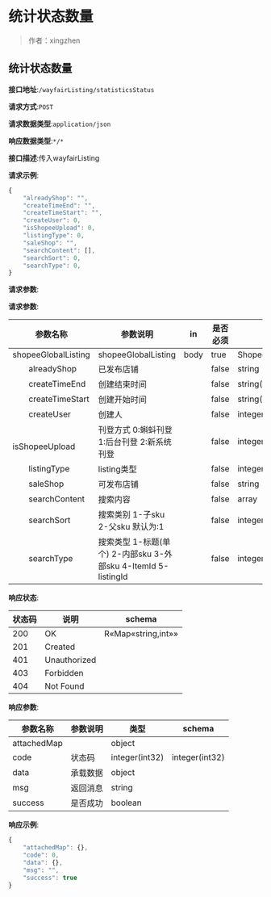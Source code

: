 # 统计状态数量

> 作者：xingzhen

## 统计状态数量


**接口地址**:`/wayfairListing/statisticsStatus`


**请求方式**:`POST`


**请求数据类型**:`application/json`


**响应数据类型**:`*/*`


**接口描述**:传入wayfairListing


**请求示例**:


```javascript
{
	"alreadyShop": "",
	"createTimeEnd": "",
	"createTimeStart": "",
	"createUser": 0,
	"isShopeeUpload": 0,
	"listingType": 0,
	"saleShop": "",
	"searchContent": [],
	"searchSort": 0,
	"searchType": 0,
}
```


**请求参数**:


**请求参数**:


| 参数名称 | 参数说明 | in    | 是否必须 | 数据类型 | schema |
| -------- | -------- | ----- | -------- | -------- | ------ |
|shopeeGlobalListing|shopeeGlobalListing|body|true|ShopeeGlobalListingDTO|ShopeeGlobalListingDTO|
|&emsp;&emsp;alreadyShop|已发布店铺||false|string||
|&emsp;&emsp;createTimeEnd|创建结束时间||false|string(date-time)||
|&emsp;&emsp;createTimeStart|创建开始时间||false|string(date-time)||
|&emsp;&emsp;createUser|创建人||false|integer(int64)||
|&emsp;&emsp;isShopeeUpload|刊登方式 0:蝌蚪刊登 1:后台刊登 2:新系统刊登||false|integer(int32)||
|&emsp;&emsp;listingType|listing类型||false|integer(int32)||
|&emsp;&emsp;saleShop|可发布店铺||false|string||
|&emsp;&emsp;searchContent|搜索内容||false|array|string|
|&emsp;&emsp;searchSort|搜索类别 1-子sku 2-父sku 默认为:1||false|integer(int32)||
|&emsp;&emsp;searchType|搜索类型 1-标题(单个) 2-内部sku 3-外部sku 4-ItemId 5-listingId||false|integer(int32)||


**响应状态**:


| 状态码 | 说明 | schema |
| -------- | -------- | ----- | 
|200|OK|R«Map«string,int»»|
|201|Created||
|401|Unauthorized||
|403|Forbidden||
|404|Not Found||


**响应参数**:


| 参数名称 | 参数说明 | 类型 | schema |
| -------- | -------- | ----- |----- | 
|attachedMap||object||
|code|状态码|integer(int32)|integer(int32)|
|data|承载数据|object||
|msg|返回消息|string||
|success|是否成功|boolean||


**响应示例**:
```javascript
{
	"attachedMap": {},
	"code": 0,
	"data": {},
	"msg": "",
	"success": true
}
```